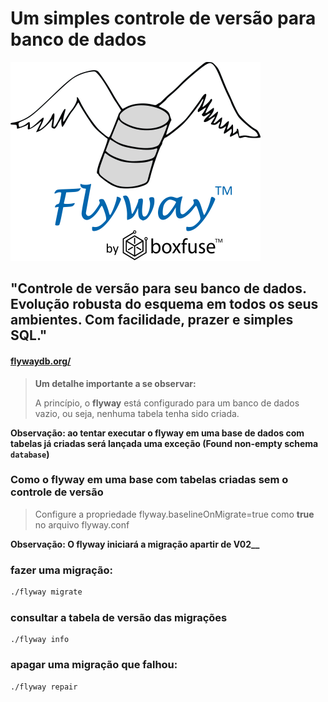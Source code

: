 # Um simples controle de versão para banco de dados

![Logo](images/flyway-logo-tm.png)


## "Controle de versão para seu banco de dados. Evolução robusta do esquema em todos os seus ambientes. Com facilidade, prazer e simples SQL."
#### [flywaydb.org/](https://flywaydb.org/)


> **Um detalhe importante a se observar:**
>
> A princípio, o **flyway** está configurado para um banco de dados vazio, ou seja, nenhuma tabela tenha sido criada.


 **Observação: ao tentar executar o flyway em uma base de dados com tabelas já criadas será lançada uma exceção (Found non-empty schema `database`)**

### Como o flyway em uma base com tabelas criadas sem o controle de versão

> Configure a propriedade flyway.baselineOnMigrate=true como **true** no arquivo flyway.conf

**Observação: O flyway iniciará a migração apartir de V02__**
 

### fazer uma migração:
```bash
./flyway migrate
```

### consultar a tabela de versão das migrações
```
./flyway info
```

### apagar uma migração que falhou:
```
./flyway repair
```
